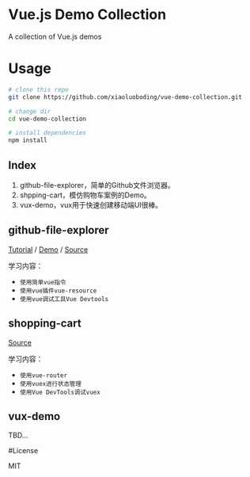 # Vue.js Demo Collection
A collection of Vue.js demos

# Usage

```bash
# clone this repo
git clone https://github.com/xiaoluoboding/vue-demo-collection.git

# change dir
cd vue-demo-collection

# install dependencies
npm install
```

## Index

1. github-file-explorer，简单的Github文件浏览器。
1. shpping-cart，模仿购物车案例的Demo。
1. vux-demo，vux用于快速创建移动端UI很棒。

## github-file-explorer

[Tutorial](http://xlbd.me/vue-demo-github-file-explorer/) /
[Demo](http://xiaoluoboding.github.io/vue-demo-collection/github-file-explorer/) / [Source](https://github.com/xiaoluoboding/vue-demo-collection/tree/master/github-file-explorer)

学习内容：

* `使用简单vue指令`
* `使用vue插件vue-resource`
* `使用vue调试工具Vue Devtools`

## shopping-cart

[Source](https://github.com/xiaoluoboding/vue-demo-collection/tree/master/shopping-cart)

学习内容：

* `使用vue-router`
* `使用vuex进行状态管理`
* `使用Vue DevTools调试vuex`

## vux-demo

TBD...

#License

MIT
